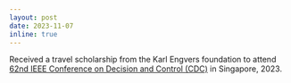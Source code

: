 ```yaml
---
layout: post
date: 2023-11-07
inline: true
---
```


Received a travel scholarship from the Karl Engvers foundation to attend [62nd IEEE Conference on Decision and Control (CDC)](https://cdc2023.ieeecss.org/) in Singapore, 2023. 
 